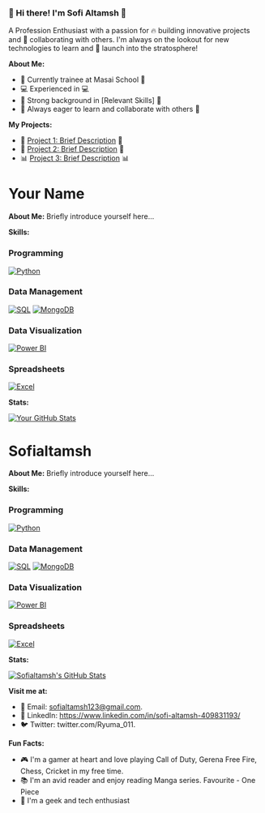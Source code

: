 ### 👋 Hi there! I'm Sofi Altamsh 🤖

A Profession Enthusiast with a passion for 🔥 building innovative projects and 🤝 collaborating with others. I'm always on the lookout for new technologies to learn and 🚀 launch into the stratosphere!

**About Me:**

* 📍 Currently trainee at Masai School 🏢
* 💻 Experienced in  💻
* 🎯 Strong background in [Relevant Skills] 🎯
* 🤝 Always eager to learn and collaborate with others 👫

**My Projects:**

* 🚀 [Project 1: Brief Description](https://github.com/your-username/project-1) 🚀
* 🤖 [Project 2: Brief Description](https://github.com/your-username/project-2) 🤖
* 📊 [Project 3: Brief Description](https://github.com/your-username/project-3) 📊

# Your Name

**About Me:**
 Briefly introduce yourself here...

**Skills:**

### Programming

[![Python](https://img.shields.io/badge/Python-3776AB?style=for-the-badge&logo=python&logoColor=white)](https://www.python.org/)

### Data Management

[![SQL](https://img.shields.io/badge/SQL-4479A1?style=for-the-badge&logo=mysql&logoColor=white)](https://www.mysql.com/)
[![MongoDB](https://img.shields.io/badge/MongoDB-47A248?style=for-the-badge&logo=mongodb&logoColor=white)](https://www.mongodb.com/)

### Data Visualization

[![Power BI](https://img.shields.io/badge/Power%20BI-F2C811?style=for-the-badge&logo=powerbi&logoColor=white)](https://powerbi.microsoft.com/)

### Spreadsheets

[![Excel](https://img.shields.io/badge/Excel-217346?style=for-the-badge&logo=microsoft-excel&logoColor=white)](https://www.microsoft.com/en-us/microsoft-365/excel)

**Stats:**

[![Your GitHub Stats](https://github-readme-stats.vercel.app/api?username=your-username&show_icons=true)](https://github.com/your-username)


# Sofialtamsh

**About Me:**
 Briefly introduce yourself here...

**Skills:**

### Programming

[![Python](https://img.shields.io/badge/Python-3776AB?style=for-the-badge&logo=python&logoColor=white)](https://www.python.org/)

### Data Management

[![SQL](https://img.shields.io/badge/SQL-4479A1?style=for-the-badge&logo=mysql&logoColor=white)](https://www.mysql.com/)
[![MongoDB](https://img.shields.io/badge/MongoDB-47A248?style=for-the-badge&logo=mongodb&logoColor=white)](https://www.mongodb.com/)

### Data Visualization

[![Power BI](https://img.shields.io/badge/Power%20BI-F2C811?style=for-the-badge&logo=powerbi&logoColor=white)](https://powerbi.microsoft.com/)

### Spreadsheets

[![Excel](https://img.shields.io/badge/Excel-217346?style=for-the-badge&logo=microsoft-excel&logoColor=white)](https://www.microsoft.com/en-us/microsoft-365/excel)

**Stats:**

[![Sofialtamsh's GitHub Stats](https://github-readme-stats.vercel.app/api?username=sofialtamsh&show_icons=true)](https://github.com/sofialtamsh)

**Visit me at:**

* 📱 Email: sofialtamsh123@gmail.com.
* 💼 LinkedIn: https://www.linkedin.com/in/sofi-altamsh-409831193/
* 🐦 Twitter: twitter.com/Ryuma_011.

**Fun Facts:**

* 🎮 I'm a gamer at heart and love playing Call of Duty, Gerena Free Fire, Chess, Cricket in my free time.
* 📚 I'm an avid reader and enjoy reading Manga series. Favourite - One Piece
* 🎉 I'm a geek and tech enthusiast

